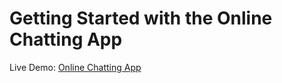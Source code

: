 <!-- TODO: Rewrite this -->

# Getting Started with the Online Chatting App

Live Demo: [Online Chatting App](https://chat.abdobeh.com/)

